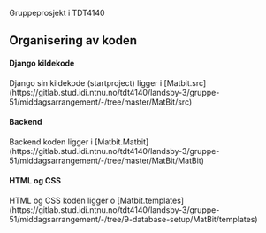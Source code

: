 Gruppeprosjekt i TDT4140

<h2> Organisering av koden</h2>
<h4> Django kildekode </h4>
Django sin kildekode (startproject) ligger i [Matbit.src](https://gitlab.stud.idi.ntnu.no/tdt4140/landsby-3/gruppe-51/middagsarrangement/-/tree/master/MatBit/src)
<h4> Backend </h4>
Backend koden ligger i [Matbit.Matbit](https://gitlab.stud.idi.ntnu.no/tdt4140/landsby-3/gruppe-51/middagsarrangement/-/tree/master/MatBit/MatBit)
<h4> HTML og CSS </h4>
HTML og CSS koden ligger o [Matbit.templates](https://gitlab.stud.idi.ntnu.no/tdt4140/landsby-3/gruppe-51/middagsarrangement/-/tree/9-database-setup/MatBit/templates)
